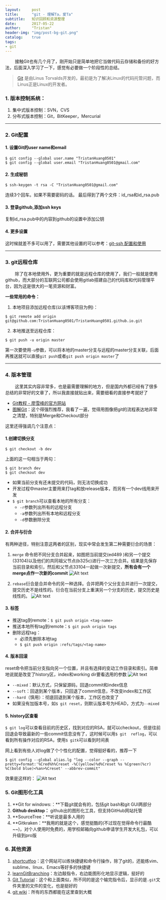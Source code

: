 ```yaml
---
layout:     post
title:      "git - 理解Ta，爱Ta"
subtitle:   知识回顾和资源整理
date:       2017-05-22
author:     "Tristan"
header-img: "img/post-bg-git.png"
catalog:    true
tags:
- git
---
```



&#160; &#160; &#160; &#160; 接触Git也有几个月了，刚开始只是简单地把它当做代码云存储和备份的好方法，后面深入学习了一下，感觉有必要做一个阶段性的总结。

> [Git](git-scm.com) 是由Linus Torvalds开发的，最初是为了解决Linux的代码托管问题，而Linus正是Linux的开发者。

### 1. 版本控制系统：

1. 集中式版本控制：SVN，CVS
2. 分布式版本控制：Git，BitKeeper，Mercurial

-----

### 2. Git配置

#### 1. 设置Git的user name和email
```
$ git config --global user.name "TristanHuang0501"
$ git config --global user.email "TristanHuang0501@gmail.com"
```

#### 2. 生成秘钥
```
$ ssh-keygen -t rsa -C "TristanHuang0501@gmail.com"
```
连续3个回车。如果不需要密码的话。
最后得到了两个文件：id_rsa和id_rsa.pub

#### 3. 登录github,添加ssh keys
复制id_rsa.pub中的内容到github的设置中添加公钥

#### 4. 更多设置
这时候就差不多可以用了，需要其他设置的可以参考：[git-ssh 配置和使用](https://segmentfault.com/a/1190000002645623)

---

### 3. git远程仓库
&#160; &#160; &#160; &#160; 除了在本地使用外，更为重要的就是远程仓库的使用了，我们一般就是使用github，而大部分的互联网公司都会使用gitlab搭建自己的代码库和代码管理平台，因为这是很大的一笔资源和财富。

**一些常用的命令：**
1. 本地项目添加远程仓库(以该博客项目为例)：
```
$ git remote add origin git@github.com:TristanHuang0501/TristanHuang0501.github.io.git
```
2. 本地推送至远程仓库：
```
$ git push -u origin master
```
 第一次要使用`-u`参数，可以将本地的master分支与远程的master分支关联，后面再推送就可以直接`git push`或者`git push origin master`了

------

### 4. 版本管理
&#160; &#160; &#160; &#160; 这里其实内容非常多，也是最需要理解的地方，但是国内外都已经有了很多总结的非常好的文章了，所以我直接就贴出来，需要细看的直接参考就好了
- [Git教程 - 廖雪峰的官方网站](http://www.liaoxuefeng.com/wiki/0013739516305929606dd18361248578c67b8067c8c017b000)
- [图解Git](http://marklodato.github.io/visual-git-guide/index-zh-cn.html)：这个得强烈推荐，我看了一遍，觉得用图像把git的流程表达地非常之清楚，特别是Merge和Checkout部分


这里还得强调几个注意点：
#### 1.创建切换分支
```
$ git checkout -b dev
```
上面的这一句相当于两句：
```
$ git branch dev
$ git checkout dev
```
- 如果当前分支有还未提交的代码，则无法切换成功
- 开发过程中master主要用来打tag和放release版本，而另有一个dev线用来开发
- `$ git branch`可以查看本地的所有分支：
	- `-r`参数列出所有的远程分支
	- `-a`参数列出所有本地和远程分支
	- `-d`参数删除分支

#### 2.  合并与衍合
有两种途径，特别注意这两者的区别，现实中常会发生第二种需要衍合的场景：
1. `merge` 命令把不同分支合并起来，如图把当前提交(ed489 )和另一个提交(33104)以及他们的共同祖父节点(b325c)进行一次三方合并。结果是先保存当前目录和索引，然后和父节点33104一起做一次新提交，**所有会有一个merge点作一次新的commit**
![Alt text](http://oqcr9s3uf.bkt.clouddn.com/post-mt-merge.png)

2. `rebase`衍合是合并命令的另一种选择。合并把两个父分支合并进行一次提交，提交历史不是线性的。衍合在当前分支上重演另一个分支的历史，提交历史是线性的。 
![Alt text](http://oqcr9s3uf.bkt.clouddn.com/post-mt-rebase.png)

#### 3. 标签
- 推送tag到remote：`$ git push origin <tag-name>`
- 推送本地所有tag到remote：`$ git push origin tags`
- 删除远程tag：
	- 必须先删除本地tag
	- `$ git push origin :refs/tags/<tag-name>`


#### 4. 版本回滚
reset命令把当前分支指向另一个位置，并且有选择的变动工作目录和索引。简单地说就是改变了history区，index和working dir要看选用的参数
![Alt text](http://oqcr9s3uf.bkt.clouddn.com/post-mt-reset.png)
- `--mixed`：默认方式，只保留源码，回退commit和index信息
- `--soft`：回退到某个版本，只回退了commit信息，不改变index和工作区
- `--hard`（慎用）：彻底回退到某个版本，工作区也改变了
- 如果没有加版本号，如`$ git reset`，则默认版本号为HEAD，方式为`--mixed`

#### 5. history区查看
`$ git log`可以查看目前的历史区，找到对应的RSA，就可以checkout，但是往前回退会导致最新的一些commit信息没有了，这时候可以用`$ git  reflog`，可以看到所有操作对应的RSA，使用`$ gitk`可以看到时间表

网上看到有些人对log做了个个性化的配置，觉得挺好看的，推荐一下
```
$ git config --global alias.lg "log --color --graph --pretty=format:'%Cred%h%Creset -%C(yellow)%d%Creset %s %Cgreen(%cr) %C(bold blue)<%an>%Creset' --abbrev-commit"
```
效果是这样的：
![Alt text](http://oqcr9s3uf.bkt.clouddn.com/post-mt-log.png)


### 5. Git图形化工具
1. **Git for windows:：**下载git就会有的，包括git bash和git GUI两部分
2. **Github desktop：** github出的图形化工具，但支持GitHub网站托管
3. **SourceTree：**听说是最多人用的
4. **Gitkraken：**我用的就是这个，感觉挺酷的(不过现在觉得命令行最酷~~)，对个人使用时免费的，用学校邮箱向github申请学生开发大礼包，可以升级到pro版


### 6. 其他资源
1. [shortcutfoo](https://www.shortcutfoo.com/)：这个网站可以练快捷键和命令行操作，除了git的，还能练vim、sublime、linux、Emacs等好多的快捷键
2. [learnGitBranching](http://learngitbranching.js.org/)：左边敲指令，右边能图形化地显示逻辑，挺好的
3. [Git Tutorial](https://try.github.io/levels/1/challenges/2)：这个和上面类似，所不同的是这个输完指令后，显示的是`.git`文件夹里的文件的变化，也是挺好的
4. [git wiki](https://git.wiki.kernel.org/index.php/Main_Page)：所有的东西都能在这里查到大概
